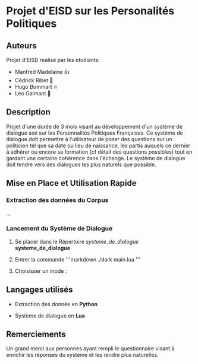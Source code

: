 # Projet d'EISD sur les Personalités Politiques


## Auteurs
Projet d'EISD realisé par les etudiants:

- Manfred Madelaine :+1:
- Cédrick Ribet :100:
- Hugo Bommart :fire:
- Léo Galmant  :nose:

## Description
Projet d'une durée de 3 mois visant au développement d'un système de dialogue axé sur les Personnalités Politiques Françaises. 
Ce système de dialogue doit permettre à l'utilisateur de poser des questions sur un politicien tel que sa date ou lieu de naissance, les partis auquels ce dernier à adhérer ou encore sa formation (cf détail des questions possibles) tout en gardant une certaine cohérence dans l'échange.
Le système de dialogue doit tendre vers des dialogues les plus naturels que possible.

## Mise en Place et Utilisation Rapide

### Extraction des données du Corpus
...

### Lancement du Système de Dialogue
1. Se placer dans le Répertoire 
    *systeme_de_dialogue*
    __systeme_de_dialogue__


2. Entrer la commande 
'''markdown
./dark main.lua
'''

3. Choisisser un mode :


## Langages utilisés

* Extraction des donnée en **Python**

* Système de dialogue en **Lua**


## Remerciements 
Un grand merci aux personnes ayant rempli le questionnaire visant à enrichir les réponses du système et les rendre plus naturelles.